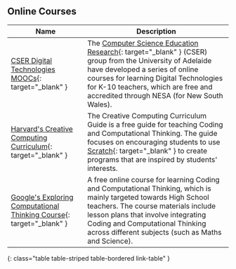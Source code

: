 ## Online Courses

| Name                                                                                                                              | Description                                                                                                                                                                                                                                                                                                      |
| --------------------------------------------------------------------------------------------------------------------------------- | ---------------------------------------------------------------------------------------------------------------------------------------------------------------------------------------------------------------------------------------------------------------------------------------------------------------- |
| [CSER Digital Technologies MOOCs](https://csermoocs.adelaide.edu.au/){: target="_blank" }                                         | The [Computer Science Education Research](https://blogs.adelaide.edu.au/cser/){: target="_blank" } (CSER) group from the University of Adelaide have developed a series of online courses for learning Digital Technologies for K-10 teachers, which are free and accredited through NESA (for New South Wales). |
| [Harvard's Creative Computing Curriculum](http://scratched.gse.harvard.edu/guide/){: target="_blank" }                            | The Creative Computing Curriculum Guide is a free guide for teaching Coding and Computational Thinking. The guide focuses on encouraging students to use [Scratch](https://scratch.mit.edu/){: target="_blank" } to create programs that are inspired by students' interests.                                    |
| [Google's Exploring Computational Thinking Course](https://computationalthinkingcourse.withgoogle.com/course){: target="_blank" } | A free online course for learning Coding and Computational Thinking, which is mainly targeted towards High School teachers. The course materials include lesson plans that involve integrating Coding and Computational Thinking across different subjects (such as Maths and Science).                          |
{: class="table table-striped table-bordered link-table" }
